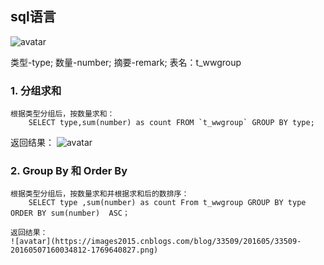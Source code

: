 ## sql语言

  ![avatar](https://images0.cnblogs.com/blog/33509/201304/28234015-f1cc175bc15c439d94abf7cb1c52ab97.png)
  
  类型-type; 数量-number; 摘要-remark; 表名：t_wwgroup
  
  ### 1. 分组求和
    根据类型分组后，按数量求和：
        SELECT type,sum(number) as count FROM `t_wwgroup` GROUP BY type;
        
   返回结果：
   ![avatar](https://images0.cnblogs.com/blog/33509/201304/28234054-ff92ae14bfe74da98c4deb8d7c78f2f8.png)
   
  ### 2. Group By 和 Order By
    根据类型分组后，按数量求和并根据求和后的数排序：
        SELECT type ,sum(number) as count From t_wwgroup GROUP BY type ORDER BY sum(number)  ASC；
        
    返回结果：
    ![avatar](https://images2015.cnblogs.com/blog/33509/201605/33509-20160507160034812-1769640827.png)
    
        
  
  
